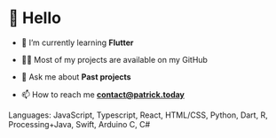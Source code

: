 # 👋 Hello

- 🌱 I’m currently learning **Flutter**

- 👨‍💻 Most of my projects are available on my GitHub

- 💬 Ask me about **Past projects**

- 📫 How to reach me **contact@patrick.today**

Languages: JavaScript, Typescript, React, HTML/CSS, Python, Dart, R, Processing+Java, Swift, Arduino C, C#

